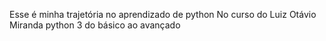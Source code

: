 Esse é minha trajetória no aprendizado de python
No curso do Luiz Otávio Miranda python 3 do básico ao avançado
